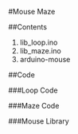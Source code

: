 <!--MouseMaze
=========

Maze Traversing Mouse written for Arduino
-->

#Mouse Maze

##Contents
1. lib_loop.ino
2. lib_maze.ino
3. arduino-mouse

##Code

###Loop Code


###Maze Code

###Mouse Library

<!-- A Second Level Header
---------------------

Now is the time for all good men to come to
the aid of their country. This is just a
regular paragraph.

The quick brown fox jumped over the lazy
dog's back.

### Header 3

> This is a blockquote.
> 
> This is the second paragraph in the blockquote.
>
> ## This is an H2 in a blockquote
 -->